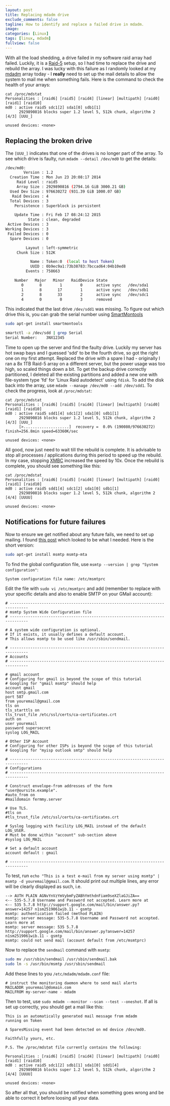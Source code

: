 ```yaml
---
layout: post
title: Replacing mdadm drive
exclude_comments: false
tagline: How to identify and replace a failed drive in mdadm.
image:
categories: [Linux]
tags: [linux, mdadm]
fullview: false
---
```


With all the load shedding, a drive failed in my software raid array had failed. Luckily, it is a [Raid-5](http://en.wikipedia.org/wiki/Standard_RAID_levels#RAID_5) setup, so I had time to replace the drive and rebuild the array. I was lucky with this failure as I randomly looked at my [mdadm](http://en.wikipedia.org/wiki/Mdadm) array today - I **really** need to set up the mail details to allow the system to mail me when something fails. Here is the command to check the health of your arrays:

~~~
cat /proc/mdstat
Personalities : [raid6] [raid5] [raid4] [linear] [multipath] [raid0] [raid1] [raid10]
md0 : active raid5 sdc1[2] sda1[0] sdb1[1]
      2929890816 blocks super 1.2 level 5, 512k chunk, algorithm 2 [4/3] [UUU_]

unused devices: <none>
~~~

Replacing the broken drive
---

The `[UUU_]` indicates that one of the drives is no longer part of the array. To see which drive is faulty, run `mdadm --detail /dev/md0` to get the details:

~~~bash
/dev/md0:
        Version : 1.2
  Creation Time : Mon Jun 23 20:08:17 2014
     Raid Level : raid5
     Array Size : 2929890816 (2794.16 GiB 3000.21 GB)
  Used Dev Size : 976630272 (931.39 GiB 1000.07 GB)
   Raid Devices : 4
  Total Devices : 3
    Persistence : Superblock is persistent

    Update Time : Fri Feb 17 08:24:12 2015
          State : clean, degraded
 Active Devices : 3
Working Devices : 3
 Failed Devices : 0
  Spare Devices : 0

         Layout : left-symmetric
     Chunk Size : 512K

           Name : Token:0  (local to host Token)
           UUID : 0b9ec9a1:73b38783:7bccad64:04b10ed8
         Events : 758663

    Number   Major   Minor   RaidDevice State
       0       8        1        0      active sync   /dev/sda1
       1       8       17        1      active sync   /dev/sdb1
       2       8       33        2      active sync   /dev/sdc1
       4       0        0        3      removed
~~~

This indicated that the last drive `/dev/sdd1` was missing. To figure out which drive this is, you can grab the serial number using [SmartMontools](http://www.smartmontools.org/)

~~~bash
sudo apt-get install smartmontools

smartctl -a /dev/sdd | grep Serial
Serial Number:    3NX12345
~~~

Time to open up the server and find the faulty drive. Luckily my server has hot swap bays and I guessed 'sdd' to be the fourth drive, so got the right one on my first attempt. Replaced the drive with a spare I had - originally I ran a 8x 1TB Raid-5 array on a different server, but the power usage was too high, so scaled things down a bit. To get the backup drive correctly partitioned, I deleted all the existing partitions and added a new one with file-system type 'fd' for 'Linux Raid autodetect' using `fdisk`. To add the disk back into the array, use `mdadm --manage /dev/md0 --add /dev/sdd1`. To check the progress, look at `/proc/mdstat`:

~~~
cat /proc/mdstat
Personalities : [raid6] [raid5] [raid4] [linear] [multipath] [raid0] [raid1] [raid10]
md0 : active raid5 sdd1[4] sdc1[2] sda1[0] sdb1[1]
      2929890816 blocks super 1.2 level 5, 512k chunk, algorithm 2 [4/3] [UUU_]
      [>....................]  recovery =  0.0% (190080/976630272) finish=256.8min speed=63360K/sec

unused devices: <none>
~~~

All good, now just need to wait till the rebuild is complete. It is advisable to stop all processes / applications during this period to speed up the rebuild. In my case, stopping [XMBC](http://kodi.tv/) increased the speed by 10x. Once the rebuild is complete, you should see something like this:

~~~
cat /proc/mdstat
Personalities : [raid6] [raid5] [raid4] [linear] [multipath] [raid0] [raid1] [raid10]
md0 : active raid5 sdd1[4] sdc1[2] sda1[0] sdb1[1]
      2929890816 blocks super 1.2 level 5, 512k chunk, algorithm 2 [4/4] [UUUU]

unused devices: <none>
~~~

Notifications for future failures
---

Now to ensure we get notified about any future fails, we need to set up mailing. I found [this post]() which looked to be what I needed. Here is the short version:

~~~bash
sudo apt-get install msmtp msmtp-mta
~~~

To find the global configuration file, use `msmtp --version | grep "System configuration"`:

~~~
System configuration file name: /etc/msmtprc
~~~

Edit the file with `sudo vi /etc/msmtprc` and add (remember to replace with your specific details and also to enable SMTP on your GMail account):

~~~
# ------------------------------------------------------------------------------
# msmtp System Wide Configuration file
# ------------------------------------------------------------------------------

# A system wide configuration is optional.
# If it exists, it usually defines a default account.
# This allows msmtp to be used like /usr/sbin/sendmail.

# ------------------------------------------------------------------------------
# Accounts
# ------------------------------------------------------------------------------

# gmail account
# Configuring for gmail is beyond the scope of this tutorial
# Googling for "gmail msmtp" should help
account gmail
host smtp.gmail.com
port 587
from youremail@gmail.com
tls on
tls_starttls on
tls_trust_file /etc/ssl/certs/ca-certificates.crt
auth on
user youremail
password supersecret
syslog LOG_MAIL

# Other ISP Account
# Configuring for other ISPs is beyond the scope of this tutorial
# Googling for "myisp outlook smtp" should help

# ------------------------------------------------------------------------------
# Configurations
# ------------------------------------------------------------------------------

# Construct envelope-from addresses of the form "user@oursite.example".
#auto_from on
#maildomain fermmy.server

# Use TLS.
#tls on
#tls_trust_file /etc/ssl/certs/ca-certificates.crt

# Syslog logging with facility LOG_MAIL instead of the default LOG_USER.
# Must be done within "account" sub-section above
#syslog LOG_MAIL

# Set a default account
account default : gmail

# ------------------------------------------------------------------------------
~~~

To test, run `echo "This is a test e-mail from my server using msmtp" | msmtp -d youremail@gmail.com`. It should print out multiple lines, any error will be clearly displayed as such, i.e.

~~~
--> AUTH PLAIN AGNvYnVzYmVybmFyZABhYmthdnFiam9seXZlaGJiZA==
<-- 535-5.7.8 Username and Password not accepted. Learn more at
<-- 535 5.7.8 http://support.google.com/mail/bin/answer.py?answer=14257 n1sm2519061wib.11 - gsmtp
msmtp: authentication failed (method PLAIN)
msmtp: server message: 535-5.7.8 Username and Password not accepted. Learn more at
msmtp: server message: 535 5.7.8 http://support.google.com/mail/bin/answer.py?answer=14257 n1sm2519061wib.11 - gsmtp
msmtp: could not send mail (account default from /etc/msmtprc)
~~~

Now to replace the `sendmail` command with `msmtp`:

~~~bash
sudo mv /usr/sbin/sendmail /usr/sbin/sendmail.bak
sudo ln -s /usr/bin/msmtp /usr/sbin/sendmail
~~~

Add these lines to you `/etc/mdadm/mdadm.conf` file:

~~~
# instruct the monitoring daemon where to send mail alerts
MAILADDR youremail@domain.com
MAILFROM my-server-name - mdadm
~~~

Then to test, use `sudo mdadm --monitor --scan --test --oneshot`. If all is set up correctly, you should get a mail like this:

~~~
This is an automatically generated mail message from mdadm
running on Token

A SparesMissing event had been detected on md device /dev/md0.

Faithfully yours, etc.

P.S. The /proc/mdstat file currently contains the following:

Personalities : [raid6] [raid5] [raid4] [linear] [multipath] [raid0] [raid1] [raid10]
md0 : active raid5 sdc1[2] sdb1[1] sda1[0] sdd1[4]
      2929890816 blocks super 1.2 level 5, 512k chunk, algorithm 2 [4/4] [UUUU]

unused devices: <none>
~~~

So after all that, you should be notified when something goes wrong and be able to correct it before loosing all your data.

